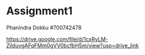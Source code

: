 # Assignment1

Phanindra Dokku 
#700742478

https://drive.google.com/file/d/1cxRyLM-ZjlduvgAFqFMm0gVV0bcfbH5m/view?usp=drive_link
